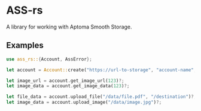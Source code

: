 # ASS-rs

A library for working with Aptoma Smooth Storage.

## Examples
```rust
use ass_rs::{Account, AssError};

let account = Account::create("https://url-to-storage", "account-name", "secretkey")?;

let image_url = account.get_image_url(123)?;
let image_data = account.get_image_data(123)?;

let file_data = account.upload_file("/data/file.pdf", "/destination")?;
let image_data = account.upload_image("/data/image.jpg")?;
```
